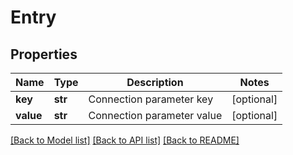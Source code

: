 # Entry

## Properties
Name | Type | Description | Notes
------------ | ------------- | ------------- | -------------
**key** | **str** | Connection parameter key | [optional] 
**value** | **str** | Connection parameter value | [optional] 

[[Back to Model list]](../README.md#documentation-for-models) [[Back to API list]](../README.md#documentation-for-api-endpoints) [[Back to README]](../README.md)

